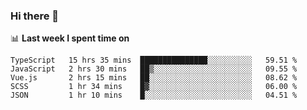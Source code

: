 ### Hi there 👋

<!--
**DBvc/DBvc** is a ✨ _special_ ✨ repository because its `README.md` (this file) appears on your GitHub profile.

Here are some ideas to get you started:

- 🔭 I’m currently working on ...
- 🌱 I’m currently learning ...
- 👯 I’m looking to collaborate on ...
- 🤔 I’m looking for help with ...
- 💬 Ask me about ...
- 📫 How to reach me: ...
- 😄 Pronouns: ...
- ⚡ Fun fact: ...
-->

📊 **Last week I spent time on**
<!--START_SECTION:waka-->
```text
TypeScript   15 hrs 35 mins  ███████████████░░░░░░░░░░   59.51 % 
JavaScript   2 hrs 30 mins   ██▒░░░░░░░░░░░░░░░░░░░░░░   09.55 % 
Vue.js       2 hrs 15 mins   ██░░░░░░░░░░░░░░░░░░░░░░░   08.62 % 
SCSS         1 hr 34 mins    █▓░░░░░░░░░░░░░░░░░░░░░░░   06.00 % 
JSON         1 hr 10 mins    █░░░░░░░░░░░░░░░░░░░░░░░░   04.51 % 
```
<!--END_SECTION:waka-->
